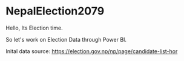 # NepalElection2079

Hello, Its Election time. 

So let's work on Election Data through Power BI. 

Inital data source: 
https://election.gov.np/np/page/candidate-list-hor

